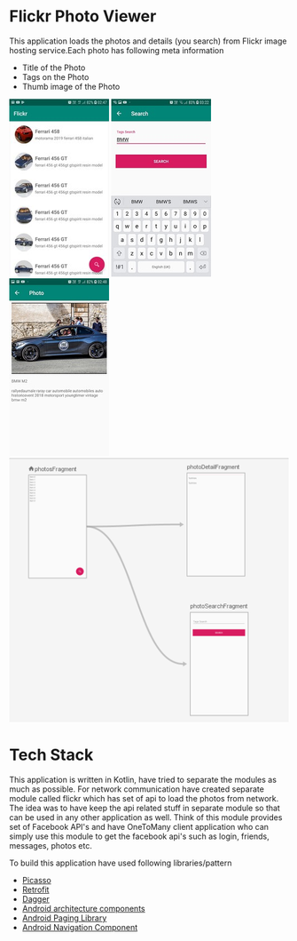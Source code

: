 # Flickr Photo Viewer
This application loads the photos and details (you search) from Flickr image hosting service.Each photo has following meta information

  - Title of the Photo
  - Tags on the Photo
  - Thumb image of the Photo
  
 ![Alt text](/screenshots/photo-list.jpg?raw=true "Photos") ![Alt text](/screenshots/photo-search.jpg?raw=true "Search") ![Alt text](/screenshots/photo-detail.jpg?raw=true "Phot Detail")
 ![Alt text](/screenshots/Navigation.png?raw=true "Navigation")
 
 
# Tech Stack
This application is written in Kotlin, have tried to separate the modules as much as possible. For network communication have created separate module called flickr which has set of api to load the photos from network. The idea was to have keep the api related stuff in separate module so that can be used in any other application as well. Think of this module provides set of Facebook API's and have OneToMany client application who can simply use this module to get the facebook api's such as login, friends, messages, photos etc.  

To build this application have used following libraries/pattern
- [Picasso](https://square.github.io/picasso/)
- [Retrofit](https://square.github.io/retrofit/)
- [Dagger](https://google.github.io/dagger/android.html)
- [Android architecture components](https://developer.android.com/topic/libraries/architecture)
- [Android Paging Library](https://developer.android.com/topic/libraries/architecture/paging)
- [Android Navigation Component](https://developer.android.com/guide/navigation)
